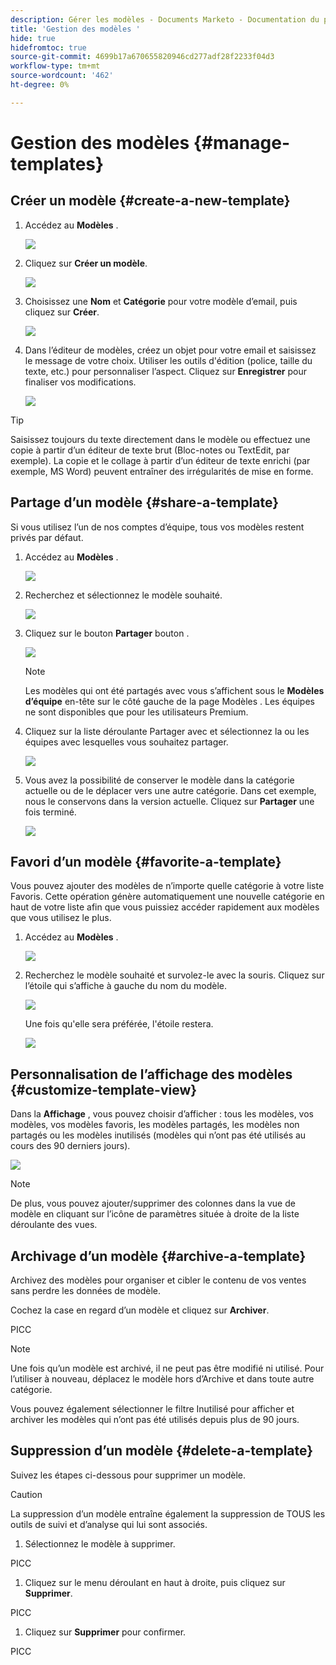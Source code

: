 ```yaml
---
description: Gérer les modèles - Documents Marketo - Documentation du produit
title: 'Gestion des modèles '
hide: true
hidefromtoc: true
source-git-commit: 4699b17a670655820946cd277adf28f2233f04d3
workflow-type: tm+mt
source-wordcount: '462'
ht-degree: 0%

---
```


# Gestion des modèles {#manage-templates}

## Créer un modèle {#create-a-new-template}

1. Accédez au **Modèles** .

   ![](assets/manage-templates-1.png)

1. Cliquez sur **Créer un modèle**.

   ![](assets/manage-templates-2.png)

1. Choisissez une **Nom** et **Catégorie** pour votre modèle d’email, puis cliquez sur **Créer**.

   ![](assets/manage-templates-3.png)

1. Dans l’éditeur de modèles, créez un objet pour votre email et saisissez le message de votre choix. Utiliser les outils d&#39;édition (police, taille du texte, etc.) pour personnaliser l’aspect. Cliquez sur **Enregistrer** pour finaliser vos modifications.

   ![](assets/manage-templates-4.png)

>[!TIP]
>
>Saisissez toujours du texte directement dans le modèle ou effectuez une copie à partir d’un éditeur de texte brut (Bloc-notes ou TextEdit, par exemple). La copie et le collage à partir d’un éditeur de texte enrichi (par exemple, MS Word) peuvent entraîner des irrégularités de mise en forme.

## Partage d’un modèle {#share-a-template}

Si vous utilisez l’un de nos comptes d’équipe, tous vos modèles restent privés par défaut.

1. Accédez au **Modèles** .

   ![](assets/manage-templates-5.png)

1. Recherchez et sélectionnez le modèle souhaité.

   ![](assets/manage-templates-6.png)

1. Cliquez sur le bouton **Partager** bouton .

   ![](assets/manage-templates-7.png)

   >[!NOTE]
   >
   >Les modèles qui ont été partagés avec vous s’affichent sous le **Modèles d’équipe** en-tête sur le côté gauche de la page Modèles . Les équipes ne sont disponibles que pour les utilisateurs Premium.

1. Cliquez sur la liste déroulante Partager avec et sélectionnez la ou les équipes avec lesquelles vous souhaitez partager.

   ![](assets/manage-templates-8.png)

1. Vous avez la possibilité de conserver le modèle dans la catégorie actuelle ou de le déplacer vers une autre catégorie. Dans cet exemple, nous le conservons dans la version actuelle. Cliquez sur **Partager** une fois terminé.

   ![](assets/manage-templates-9.png)

## Favori d’un modèle {#favorite-a-template}

Vous pouvez ajouter des modèles de n’importe quelle catégorie à votre liste Favoris. Cette opération génère automatiquement une nouvelle catégorie en haut de votre liste afin que vous puissiez accéder rapidement aux modèles que vous utilisez le plus.

1. Accédez au **Modèles** .

   ![](assets/manage-templates-10.png)

1. Recherchez le modèle souhaité et survolez-le avec la souris. Cliquez sur l’étoile qui s’affiche à gauche du nom du modèle.

   ![](assets/manage-templates-11.png)

   Une fois qu&#39;elle sera préférée, l&#39;étoile restera.

   ![](assets/manage-templates-12.png)

## Personnalisation de l’affichage des modèles {#customize-template-view}

Dans la **Affichage** , vous pouvez choisir d’afficher : tous les modèles, vos modèles, vos modèles favoris, les modèles partagés, les modèles non partagés ou les modèles inutilisés (modèles qui n’ont pas été utilisés au cours des 90 derniers jours).

![](assets/manage-templates-13.png)

>[!NOTE]
>
>De plus, vous pouvez ajouter/supprimer des colonnes dans la vue de modèle en cliquant sur l’icône de paramètres située à droite de la liste déroulante des vues.

## Archivage d’un modèle {#archive-a-template}

Archivez des modèles pour organiser et cibler le contenu de vos ventes sans perdre les données de modèle.

Cochez la case en regard d’un modèle et cliquez sur **Archiver**.

PICC

>[!NOTE]
>
>Une fois qu’un modèle est archivé, il ne peut pas être modifié ni utilisé. Pour l’utiliser à nouveau, déplacez le modèle hors d’Archive et dans toute autre catégorie.

Vous pouvez également sélectionner le filtre Inutilisé pour afficher et archiver les modèles qui n’ont pas été utilisés depuis plus de 90 jours.

## Suppression d’un modèle {#delete-a-template}

Suivez les étapes ci-dessous pour supprimer un modèle.

>[!CAUTION]
>
>La suppression d’un modèle entraîne également la suppression de TOUS les outils de suivi et d’analyse qui lui sont associés.

1. Sélectionnez le modèle à supprimer.

PICC

1. Cliquez sur le menu déroulant en haut à droite, puis cliquez sur **Supprimer**.

PICC

1. Cliquez sur **Supprimer** pour confirmer.

PICC
